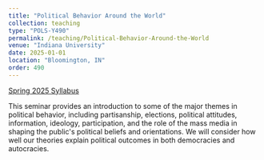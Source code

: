 ```yaml
---
title: "Political Behavior Around the World"
collection: teaching
type: "POLS-Y490"
permalink: /teaching/Political-Behavior-Around-the-World
venue: "Indiana University"
date: 2025-01-01
location: "Bloomington, IN"
order: 490
---
```


[Spring 2025 Syllabus](http://jasonyuyanwu.github.io/files/Political-Behavior-Around-the-World-Syllabus-2025.pdf)


This seminar provides an introduction to some of the major themes in political behavior, including partisanship, elections, political attitudes, information, ideology, participation, and the role of the mass media in shaping the public's political beliefs and orientations. We will consider how well our theories explain political outcomes in both democracies and autocracies.


